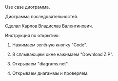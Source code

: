 Use case диограмма.

Диограмма последовательностей.

Сделал Карпов Владислав Валентинович.

Инструкция по открытию:

1) Нажимаем зелёную кнопку "Code".

2) В сплывающем окне нажимаем "Download ZIP".

3) Открываем "diagrams.net".

4) Открываем диагаммы и проверяем.

